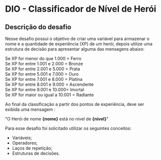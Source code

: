 #  DIO - Classificador de Nível de Herói

## Descrição do desafio

Nesse desafio possui o objetivo de criar uma variável para armazenar o nome e a quantidade de experiência (XP) de um herói, depois utilize uma estrutura de decisão para apresentar alguma das mensagens abaixo:

Se XP for menor do que 1.000 = Ferro<br>
Se XP for entre 1.001 e 2.000 = Bronze<br>
Se XP for entre 2.001 e 5.000 = Prata<br>
Se XP for entre 5.001 e 7.000 = Ouro<br>
Se XP for entre 7.001 e 8.000 = Platina<br>
Se XP for entre 8.001 e 9.000 = Ascendente<br>
Se XP for entre 9.001 e 10.000= Imortal<br>
Se XP for maior ou igual a 10.001 = Radiante<br>

Ao final da classificação a partir dos pontos de experiência, deve ser exibida uma mensagem : 

"O Herói de nome **{nome}** está no nível de **{nivel}**"

Para esse desafio foi solicitado utilizar os seguintes conceitos:

- Variáveis;
- Operadores;
- Laços de repetição;
- Estruturas de decisões.